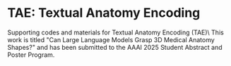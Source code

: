 # TAE: Textual Anatomy Encoding
Supporting codes and materials for Textual Anatomy Encoding (TAE)\\
This work is titled "Can Large Language Models Grasp 3D Medical Anatomy Shapes?" and has been submitted to the AAAI 2025 Student Abstract and Poster Program.
